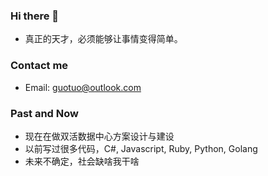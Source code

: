 ### Hi there 👋
- 真正的天才，必须能够让事情变得简单。

### Contact me
- Email: guotuo@outlook.com

### Past and Now
- 现在在做双活数据中心方案设计与建设
- 以前写过很多代码，C#, Javascript, Ruby, Python, Golang
- 未来不确定，社会缺啥我干啥

<!--
**sirius1024/sirius1024** is a ✨ _special_ ✨ repository because its `README.md` (this file) appears on your GitHub profile.

Here are some ideas to get you started:

- 🔭 I’m currently working on ...
- 🌱 I’m currently learning ...
- 👯 I’m looking to collaborate on ...
- 🤔 I’m looking for help with ...
- 💬 Ask me about ...
- 📫 How to reach me: ...
- 😄 Pronouns: ...
- ⚡ Fun fact: ...
-->
